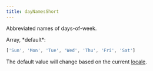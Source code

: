 ```yaml
---
title: dayNamesShort
---
```


Abbreviated names of days-of-week.

<div class='spec' markdown='1'>
Array, *default*:

```js
['Sun', 'Mon', 'Tue', 'Wed', 'Thu', 'Fri', 'Sat']
```
</div>

The default value will change based on the current [locale](locale).
